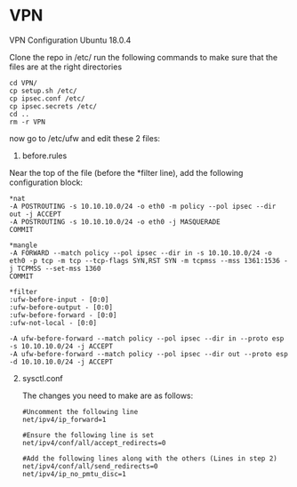 # VPN
VPN Configuration Ubuntu 18.0.4


Clone the repo in /etc/
run the following commands to make sure that the files are at the right directories

    cd VPN/
    cp setup.sh /etc/
    cp ipsec.conf /etc/
    cp ipsec.secrets /etc/
    cd ..
    rm -r VPN

now go to /etc/ufw and edit these 2 files:

1. before.rules

  Near the top of the file (before the *filter line), add the following configuration block:
  
    *nat
    -A POSTROUTING -s 10.10.10.0/24 -o eth0 -m policy --pol ipsec --dir out -j ACCEPT 
    -A POSTROUTING -s 10.10.10.0/24 -o eth0 -j MASQUERADE
    COMMIT

    *mangle
    -A FORWARD --match policy --pol ipsec --dir in -s 10.10.10.0/24 -o eth0 -p tcp -m tcp --tcp-flags SYN,RST SYN -m tcpmss --mss 1361:1536 -j TCPMSS --set-mss 1360
    COMMIT

    *filter
    :ufw-before-input - [0:0]
    :ufw-before-output - [0:0]
    :ufw-before-forward - [0:0]
    :ufw-not-local - [0:0]
    
    -A ufw-before-forward --match policy --pol ipsec --dir in --proto esp -s 10.10.10.0/24 -j ACCEPT
    -A ufw-before-forward --match policy --pol ipsec --dir out --proto esp -d 10.10.10.0/24 -j ACCEPT
 
 2. sysctl.conf
 
    The changes you need to make are as follows:

        #Uncomment the following line
        net/ipv4/ip_forward=1

        #Ensure the following line is set
        net/ipv4/conf/all/accept_redirects=0

        #Add the following lines along with the others (Lines in step 2)
        net/ipv4/conf/all/send_redirects=0
        net/ipv4/ip_no_pmtu_disc=1
